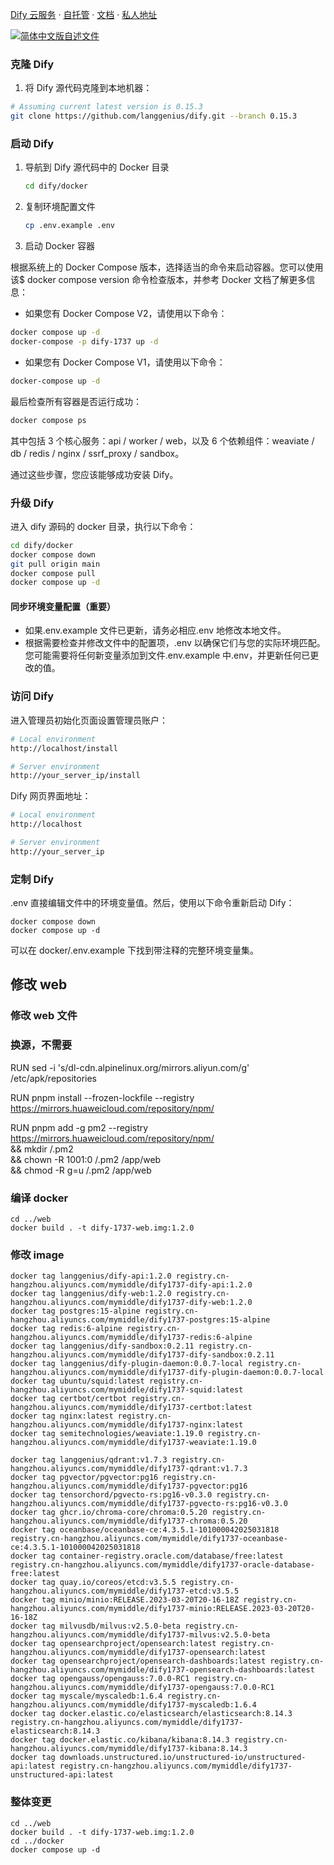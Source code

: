 [Dify 云服务](https://cloud.dify.ai) ·
[自托管](https://docs.dify.ai/getting-started/install-self-hosted) ·
[文档](https://docs.dify.ai) ·
[私人地址](https://github.com/17371/dify-1737)

[![简体中文版自述文件](https://img.shields.io/badge/简体中文-d9d9d9)](./README_CN.md)

### 克隆 Dify

1. 将 Dify 源代码克隆到本地机器：

```bash
# Assuming current latest version is 0.15.3
git clone https://github.com/langgenius/dify.git --branch 0.15.3
```

### 启动 Dify

1. 导航到 Dify 源代码中的 Docker 目录

   ```bash
   cd dify/docker
   ```

2. 复制环境配置文件

   ```bash
   cp .env.example .env
   ```

3. 启动 Docker 容器

根据系统上的 Docker Compose 版本，选择适当的命令来启动容器。您可以使用该$ docker compose version 命令检查版本，并参考 Docker 文档了解更多信息：

- 如果您有 Docker Compose V2，请使用以下命令：

```bash
docker compose up -d
docker-compose -p dify-1737 up -d
```

- 如果您有 Docker Compose V1，请使用以下命令：

```bash
docker-compose up -d
```

最后检查所有容器是否运行成功：

```bash
docker compose ps
```

其中包括 3 个核心服务：api / worker / web，以及 6 个依赖组件：weaviate / db / redis / nginx / ssrf_proxy / sandbox。

通过这些步骤，您应该能够成功安装 Dify。

### 升级 Dify

进入 dify 源码的 docker 目录，执行以下命令：

```bash
cd dify/docker
docker compose down
git pull origin main
docker compose pull
docker compose up -d
```

#### 同步环境变量配置（重要）

- 如果.env.example 文件已更新，请务必相应.env 地修改本地文件。
- 根据需要检查并修改文件中的配置项，.env 以确保它们与您的实际环境匹配。您可能需要将任何新变量添加到文件.env.example 中.env，并更新任何已更改的值。

### 访问 Dify

进入管理员初始化页面设置管理员账户：

```bash
# Local environment
http://localhost/install

# Server environment
http://your_server_ip/install
```

Dify 网页界面地址：

```bash
# Local environment
http://localhost

# Server environment
http://your_server_ip
```

### 定制 Dify

.env 直接编辑文件中的环境变量值。然后，使用以下命令重新启动 Dify：

```
docker compose down
docker compose up -d
```

可以在 docker/.env.example 下找到带注释的完整环境变量集。

## 修改 web

### 修改 web 文件

### 换源，不需要

RUN sed -i 's/dl-cdn.alpinelinux.org/mirrors.aliyun.com/g' /etc/apk/repositories

RUN pnpm install --frozen-lockfile --registry https://mirrors.huaweicloud.com/repository/npm/

RUN pnpm add -g pm2 --registry https://mirrors.huaweicloud.com/repository/npm/ \
 && mkdir /.pm2 \
 && chown -R 1001:0 /.pm2 /app/web \
 && chmod -R g=u /.pm2 /app/web

### 编译 docker

```
cd ../web
docker build . -t dify-1737-web.img:1.2.0

```

### 修改 image
```
docker tag langgenius/dify-api:1.2.0 registry.cn-hangzhou.aliyuncs.com/mymiddle/dify1737-dify-api:1.2.0
docker tag langgenius/dify-web:1.2.0 registry.cn-hangzhou.aliyuncs.com/mymiddle/dify1737-dify-web:1.2.0
docker tag postgres:15-alpine registry.cn-hangzhou.aliyuncs.com/mymiddle/dify1737-postgres:15-alpine
docker tag redis:6-alpine registry.cn-hangzhou.aliyuncs.com/mymiddle/dify1737-redis:6-alpine
docker tag langgenius/dify-sandbox:0.2.11 registry.cn-hangzhou.aliyuncs.com/mymiddle/dify1737-dify-sandbox:0.2.11
docker tag langgenius/dify-plugin-daemon:0.0.7-local registry.cn-hangzhou.aliyuncs.com/mymiddle/dify1737-dify-plugin-daemon:0.0.7-local
docker tag ubuntu/squid:latest registry.cn-hangzhou.aliyuncs.com/mymiddle/dify1737-squid:latest
docker tag certbot/certbot registry.cn-hangzhou.aliyuncs.com/mymiddle/dify1737-certbot:latest
docker tag nginx:latest registry.cn-hangzhou.aliyuncs.com/mymiddle/dify1737-nginx:latest
docker tag semitechnologies/weaviate:1.19.0 registry.cn-hangzhou.aliyuncs.com/mymiddle/dify1737-weaviate:1.19.0

```

```
docker tag langgenius/qdrant:v1.7.3 registry.cn-hangzhou.aliyuncs.com/mymiddle/dify1737-qdrant:v1.7.3
docker tag pgvector/pgvector:pg16 registry.cn-hangzhou.aliyuncs.com/mymiddle/dify1737-pgvector:pg16
docker tag tensorchord/pgvecto-rs:pg16-v0.3.0 registry.cn-hangzhou.aliyuncs.com/mymiddle/dify1737-pgvecto-rs:pg16-v0.3.0
docker tag ghcr.io/chroma-core/chroma:0.5.20 registry.cn-hangzhou.aliyuncs.com/mymiddle/dify1737-chroma:0.5.20
docker tag oceanbase/oceanbase-ce:4.3.5.1-101000042025031818 registry.cn-hangzhou.aliyuncs.com/mymiddle/dify1737-oceanbase-ce:4.3.5.1-101000042025031818
docker tag container-registry.oracle.com/database/free:latest registry.cn-hangzhou.aliyuncs.com/mymiddle/dify1737-oracle-database-free:latest
docker tag quay.io/coreos/etcd:v3.5.5 registry.cn-hangzhou.aliyuncs.com/mymiddle/dify1737-etcd:v3.5.5
docker tag minio/minio:RELEASE.2023-03-20T20-16-18Z registry.cn-hangzhou.aliyuncs.com/mymiddle/dify1737-minio:RELEASE.2023-03-20T20-16-18Z
docker tag milvusdb/milvus:v2.5.0-beta registry.cn-hangzhou.aliyuncs.com/mymiddle/dify1737-milvus:v2.5.0-beta
docker tag opensearchproject/opensearch:latest registry.cn-hangzhou.aliyuncs.com/mymiddle/dify1737-opensearch:latest
docker tag opensearchproject/opensearch-dashboards:latest registry.cn-hangzhou.aliyuncs.com/mymiddle/dify1737-opensearch-dashboards:latest
docker tag opengauss/opengauss:7.0.0-RC1 registry.cn-hangzhou.aliyuncs.com/mymiddle/dify1737-opengauss:7.0.0-RC1
docker tag myscale/myscaledb:1.6.4 registry.cn-hangzhou.aliyuncs.com/mymiddle/dify1737-myscaledb:1.6.4
docker tag docker.elastic.co/elasticsearch/elasticsearch:8.14.3 registry.cn-hangzhou.aliyuncs.com/mymiddle/dify1737-elasticsearch:8.14.3
docker tag docker.elastic.co/kibana/kibana:8.14.3 registry.cn-hangzhou.aliyuncs.com/mymiddle/dify1737-kibana:8.14.3
docker tag downloads.unstructured.io/unstructured-io/unstructured-api:latest registry.cn-hangzhou.aliyuncs.com/mymiddle/dify1737-unstructured-api:latest

```

### 整体变更

```
cd ../web
docker build . -t dify-1737-web.img:1.2.0
cd ../docker
docker compose up -d

```
